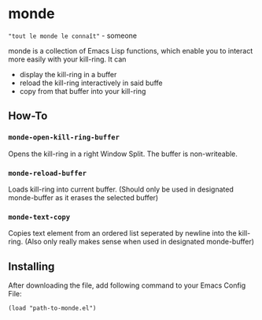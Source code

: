 # monde
`"tout le monde le connaît"` - someone

monde is a collection of Emacs Lisp functions, which enable you to interact more easily with your kill-ring. It can 
- display the kill-ring in a buffer
- reload the kill-ring interactively in said buffe
- copy from that buffer into your kill-ring

## How-To

### `monde-open-kill-ring-buffer`
Opens the kill-ring in a right Window Split. The buffer is non-writeable.

### `monde-reload-buffer`
Loads kill-ring into current buffer. (Should only be used in designated monde-buffer as it erases the selected buffer)

### `monde-text-copy`
Copies text element from an ordered list seperated by newline into the kill-ring. (Also only really makes sense when used in designated monde-buffer)

## Installing
After downloading the file, add following command to your Emacs Config File:
``` emacs lisp
(load "path-to-monde.el")
```



